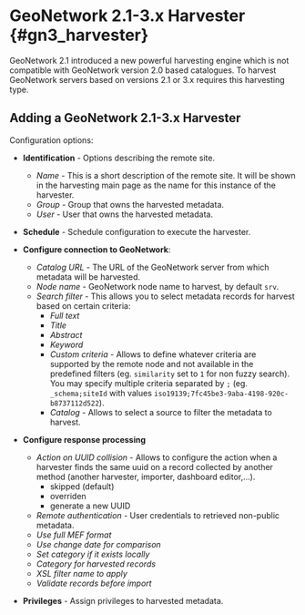 # GeoNetwork 2.1-3.x Harvester {#gn3_harvester}

GeoNetwork 2.1 introduced a new powerful harvesting engine which is not compatible with GeoNetwork version 2.0 
based catalogues. To harvest GeoNetwork servers based on versions 2.1 or 3.x requires this harvesting type.

## Adding a GeoNetwork 2.1-3.x Harvester

Configuration options:

- **Identification** - Options describing the remote site.
    - *Name* - This is a short description of the remote site. It will be shown in the harvesting main page as the name for this instance of the harvester.
    - *Group* - Group that owns the harvested metadata.
    - *User* - User that owns the harvested metadata.
- **Schedule** - Schedule configuration to execute the harvester.
- **Configure connection to GeoNetwork**:
    - *Catalog URL* - The URL of the GeoNetwork server from which metadata will be harvested.
    - *Node name* - GeoNetwork node name to harvest, by default `srv`.
    - *Search filter* - This allows you to select metadata records for harvest based on certain criteria:
        - *Full text*
        - *Title*
        - *Abstract* 
        - *Keyword*
        - *Custom criteria* - Allows to define whatever criteria are supported by the remote node and not available in the predefined filters (eg. `similarity` set to `1` for non fuzzy search). You may specify multiple criteria separated by `;` (eg. `_schema;siteId` with values `iso19139;7fc45be3-9aba-4198-920c-b8737112d522`).
        - *Catalog* - Allows to select a source to filter the metadata to harvest.

- **Configure response processing**
    - *Action on UUID collision* - Allows to configure the action when a harvester finds the same uuid on a record collected by another method (another harvester, importer, dashboard editor,...).
        - skipped (default)
        - overriden
        - generate a new UUID
    - *Remote authentication* - User credentials to retrieved non-public metadata.
    - *Use full MEF format*
    - *Use change date for comparison*
    - *Set category if it exists locally*
    - *Category for harvested records*
    - *XSL filter name to apply*
    - *Validate records before import*

- **Privileges** - Assign privileges to harvested metadata.
